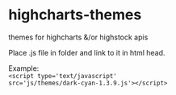 highcharts-themes
=================

themes for highcharts &amp;/or highstock apis

Place .js file in folder and link to it in html head.


Example:
<br><code>&lt;script type='text/javascript' src='js/themes/dark-cyan-1.3.9.js'&gt;&lt;/script&gt;</code>
